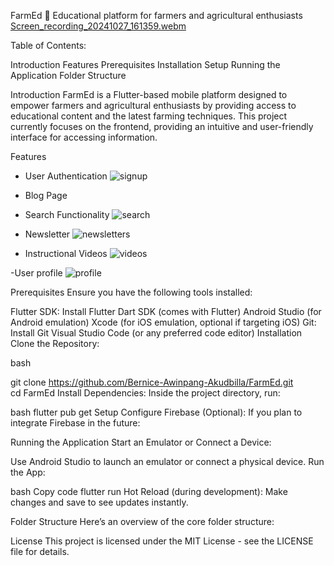FarmEd 🌱
Educational platform for farmers and agricultural enthusiasts
[Screen_recording_20241027_161359.webm](https://github.com/user-attachments/assets/e061524f-754e-4d60-bd96-0e706af2f72d)


Table of Contents:

Introduction
Features
Prerequisites
Installation
Setup
Running the Application
Folder Structure


Introduction
FarmEd is a Flutter-based mobile platform designed to empower farmers and agricultural enthusiasts by providing access to educational content and the latest farming techniques. This project currently focuses on the frontend, providing an intuitive and user-friendly interface for accessing information.

Features
- User Authentication
  ![signup](https://github.com/user-attachments/assets/508f2bf5-3de6-432a-ba0a-19c4c399373c)

- Blog Page
  
- Search Functionality
![search](https://github.com/user-attachments/assets/93ecfa8f-c2fe-4636-8b7d-7fce73c50858)
  
- Newsletter
![newsletters](https://github.com/user-attachments/assets/ca0fdf7e-923e-42d9-b14d-339fc4dbf348)

- Instructional Videos
![videos](https://github.com/user-attachments/assets/2769aa0b-229c-4647-80a4-9c6fa06637fe)

-User profile
![profile](https://github.com/user-attachments/assets/0277e074-280c-46c4-a63d-199088d9b95e)


Prerequisites
Ensure you have the following tools installed:

Flutter SDK: Install Flutter
Dart SDK (comes with Flutter)
Android Studio (for Android emulation)
Xcode (for iOS emulation, optional if targeting iOS)
Git: Install Git
Visual Studio Code (or any preferred code editor)
Installation
Clone the Repository:

bash

git clone https://github.com/Bernice-Awinpang-Akudbilla/FarmEd.git  
cd FarmEd
Install Dependencies:
Inside the project directory, run:

bash
flutter pub get
Setup
Configure Firebase (Optional):
If you plan to integrate Firebase in the future:

Running the Application
Start an Emulator or Connect a Device:

Use Android Studio to launch an emulator or connect a physical device.
Run the App:

bash
Copy code
flutter run
Hot Reload (during development):
Make changes and save to see updates instantly.

Folder Structure
Here’s an overview of the core folder structure:



License
This project is licensed under the MIT License - see the LICENSE file for details.

